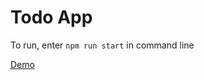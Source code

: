 # Todo App
To run, enter `npm run start` in command line

[Demo](https://maoredman.github.io/todolist/)